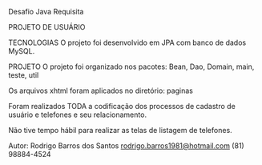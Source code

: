 Desafio Java Requisita

PROJETO DE USUÁRIO

TECNOLOGIAS
O projeto foi desenvolvido em JPA com banco de dados MySQL.

PROJETO
O projeto foi organizado nos pacotes:
Bean, 
Dao, 
Domain, 
main, 
teste, 
util

Os arquivos xhtml foram aplicados no diretório:
paginas

Foram realizados TODA a codificação dos processos de cadastro de usuário e telefones e seu
relacionamento.

Não tive tempo hábil para realizar as telas de listagem de telefones.

Autor: Rodrigo Barros dos Santos
rodrigo.barros1981@hotmail.com
(81) 98884-4524
